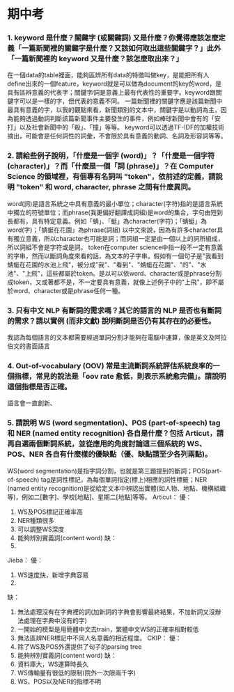 # 期中考
### 1. keyword 是什麼？關鍵字 (或關鍵詞) 又是什麼？你覺得應該怎麼定義「一篇新聞裡的關鍵字是什麼？又該如何取出這些關鍵字？」此外「一篇新聞裡的 keyword 又是什麼？該怎麼取出來？」
在一個data的table裡面，能夠區辨所有data的特徵叫做key，是能把所有人define出來的一個feature，keyword就是可以做為document的key的word，是具有區辨意義的代表字；關鍵字∕詞是意義上最有代表性的重要字。keyword跟關鍵字可以是一樣的字，但代表的意義不同。
一篇新聞裡的關鍵字應是該篇新聞中最具有意義的字，以我的觀點來看，新聞類別的文本中，關鍵字是以動詞為主，因為能夠透過動詞判斷該篇新聞事件主要發生的事件，例如棒球新聞中會有的「安打」以及社會新聞中的「殺」、「撞」等等。
keyword可以透過TF-IDF的加權技術摘出，可能會是任何詞性的詞彙，不會限於具有意義的動詞、名詞及形容詞等等。

### 2. 請給些例子說明，「什麼是一個字 (word)」？「什麼是一個字符 (character)」？而「什麼是一個「詞 (phrase)」？在 Computer Science 的領域裡，有個專有名詞叫 "token"，依前述的定義，請說明 "token" 和 word, character, phrase 之間有什麼異同。

word(詞)是語言系統之中具有意義的最小單位；character(字符)指的是語言系統中獨立的符號單位；而phrase(我更偏好翻譯成詞組)是word的集合，字句由短到長都有，具有特定意義。例如「蜻」、「蜓」為character(字符)；「蜻蜓」為word(字)；「蜻蜓在花園」為phrase(詞組)
以中文來說，因為有許多character具有獨立意義，所以character也可能是詞；而詞組一定是由一個以上的詞所組成，所以詞組不會是字符或是詞。
token在computer science中指一段不一定有意義的字串，然而以斷詞角度來看的話，為文本的子字串。假如有一個句子是"我看到蜻蜓在花園的水池上飛"，被分成"我"、"看到"、"蜻蜓在花園"、"的"、"水池"、"上飛"，這些都屬於token。是以可以依word、character或是phrase分割成token，又或著都不是，不一定要具有意義，就像上述例子中的"上飛"，即不屬於word、character或是phrase任何一種。


### 3. 只有中文 NLP 有斷詞的需求嗎？其它的語言的 NLP 是否也有斷詞的需求？請以實例 (而非文獻) 說明斷詞是否仍有其存在的必要性。
我認為每個語言的文本都需要經過單詞分割才能夠在電腦中運算，像是英文及阿拉伯文的書面語言


### 4. Out-of-vocabulary (OOV) 常是主流斷詞系統評估系統良率的一個指標，常見的說法是「oov rate 愈低，則表示系統愈完備」。請說明這個指標是否正確。
語言會一直創新、


### 5. 請說明 WS (word segmentation)、POS (part-of-speech) tag 和 NER (named entity recognition) 各自是什麼？包括 Articut，請再自選兩個斷詞系統，並從應用的角度討論這三個系統的 WS、POS、NER 各自有什麼樣的優缺點（優、缺點請至少各列兩點)。

WS(word segmentation)是指字詞分割，也就是第三題提到的斷詞；POS(part-of-speech) tag是詞性標記，為每個單詞指定(標上)相應的詞性標籤；NER (named entity recognition)是從給定文本中辨認出實體(如人物、地點、機構組織等)，例如二[數字]、學校[地點]、星期二[地點]等等。
Articut：
優：
1. WS及POS標記正確率高 
2. NER種類很多 
3. 可以調整WS深度
4. 能夠辨別實義詞(content word) 
缺：
1. 
Jieba：
優：
1. WS速度快，新增字典容易
2.   
缺：
1. 無法處理沒有在字典裡的詞(加新詞的字典會影響最終結果，不加新詞又沒辦法處理在字典中沒有的字) 
2. 一開始的模型是用簡體中文去train，繁體中文WS的正確率相對較低 
3. 無法區辨NER標記中不同人名意義的相近程度。
CKIP：
優：
1. 除了WS及POS外還提供了句子的parsing tree  
2. 能夠辨別實義詞(content word) 
缺：
1. 資料庫大，WS運算時長久 
2. WS傳輸量有很低的限制(院外一次限兩千字)  
3. WS、POS以及NER的指標不明
